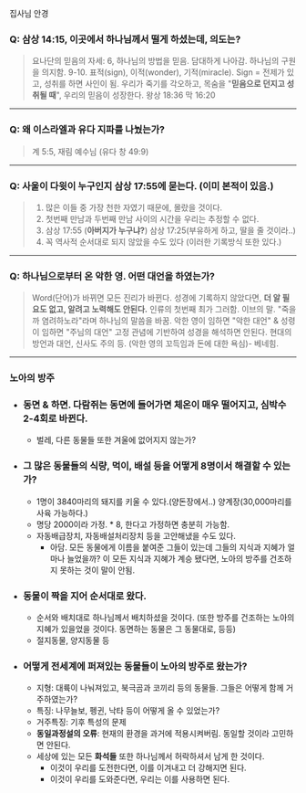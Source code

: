 집사님 안경
### Q: 삼상 14:15, 이곳에서 하나님께서 떨게 하셨는데, 의도는?
> 요나단의 믿음의 자세: 6, 하나님의 방법을 믿음. 담대하게 나아감. 하나님의 구원을 의지함.
  9-10. 표적(sign), 이적(wonder), 기적(miracle). Sign = 전제가 있고, 성취를 하면 사인이 됨. 우리가 죽기를 각오하고, 목숨을 "**믿음으로 던지고 성취될 때**", 우리의 믿음이 성장한다.
  왕상 18:36
  막 16:20
---
### Q: 왜 이스라엘과 유다 지파를 나눴는가? 
> 계 5:5, 재림 예수님 (유다 창 49:9)
---
### Q: 사울이 다윗이 누구인지 삼상 17:55에 묻는다. (이미 본적이 있음.)
> 1. 많은 이들 중 가장 천한 자였기 때문에, 몰랐을 것이다. 
> 2. 첫번째 만남과 두번째 만남 사이의 시간을 우리는 추정할 수 없다.
> 3. 삼상 17:55 (**아버지가 누구냐?**) 삼상 17:25(부유하게 하고, 딸을 줄 것이라..)
> 4. 꼭 역사적 순서대로 되지 않았을 수도 있다 (이러한 기록방식 또한 있다.)
---
### Q: 하나님으로부터 온 악한 영. 어떤 대언을 하였는가?
> Word(단어)가 바뀌면 모든 진리가 바뀐다. 
> 성경에 기록하지 않았다면, **더 알 필요도 없고, 알려고 노력해도 안된다.**
> 인류의 첫번째 최가 그러함. 이브의 말. "죽을까 염려하노라"라며 하나님의 말씀을 바꿈.
> 악한 영이 임하면 "악한 대언" & 성령이 임하면 "주님의 대언"
> 고정 관념에 기반하여 성경을 해석하면 안된다. 
> 현대의 방언과 대언, 신사도 주의 등. (악한 영의 꼬득임과 돈에 대한 욕심)- 베네힘. 
---
### 노아의 방주
- ### 동면 & 하면. 다람쥐는 동면에 들어가면 체온이 매우 떨어지고, 심박수 2-4회로 바뀐다.
	- 벌레, 다른 동물들 또한 겨울에 없어지지 않는가?
- ### 그 많은 동물들의 식량, 먹이, 배설 등을 어떻게 8명이서 해결할 수 있는가?
	- 1명이 3840마리의 돼지를 키울 수 있다.(양돈장에서..) 양계장(30,000마리를 사육 가능하다.) 
	- 명당 2000이라 가정. * 8, 한다고 가정하면 충분히 가능함. 
	- 자동배급장치, 자동배설처리장치 등을 고안해냈을 수도 있다. 
		- 아담. 모든 동물에게 이름을 붙여준 그들이 있는데 그들의 지식과 지혜가 얼마나 늘었을까? 이 모든 지식과 지혜가 계승 됐다면, 노아의 방주를 건조하지 못하는 것이 말이 안됨. 
- ### 동물이 짝을 지어 순서대로 왔다.
	- 순서와 배치대로 하나님께서 배치하셨을 것이다. (또한 방주를 건조하는 노아의 지혜가 있을었을 것이다. 동면하는 동물은 그 동물대로, 등등)
	- 절지동물, 양지동물 등
- ### 어떻게 전세계에 퍼져있는 동물들이 노아의 방주로 왔는가?
	- 지형: 대륙이 나눠져있고, 북극곰과 코끼리 등의 동물들. 그들은 어떻게 함께 거주하였는가?
	- 특징: 나무늘보, 펭귄, 낙타 등이 어떻게 올 수 있었는가?
	- 거주특징: 기후 특성의 문제
	- **동일과정설의 오류**: 현재의 환경을 과거에 적용시켜버림. 동일할 것이라 고민하면 안된다.
	- 세상에 있는 모든 **화석들** 또한 하나님께서 허락하셔서 남게 한 것이다.
		- 이것이 우리를 도전한다면, 이를 이겨내고 더 강해지면 된다.
		- 이것이 우리를 도와준다면, 우리는 이를 사용하면 된다.